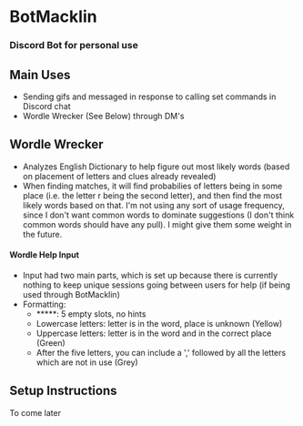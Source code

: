 # BotMacklin
### Discord Bot for personal use 

## Main Uses 
* Sending gifs and messaged in response to calling set commands in Discord chat 
* Wordle Wrecker (See Below) through DM's

## Wordle Wrecker 
* Analyzes English Dictionary to help figure out most likely words (based on placement of letters and clues already revealed)
* When finding matches, it will find probabilies of letters being in some place (i.e. the letter r being the second letter), and then find the most likely words based on that. I'm not using any sort of usage frequency, since I don't want common words to dominate suggestions (I don't think common words should have any pull). I might give them some weight in the future.

#### Wordle Help Input 
* Input had two main parts, which is set up because there is currently nothing to keep unique sessions going between users for help (if being used through BotMacklin) 
* Formatting: 
    - *****: 5 empty slots, no hints 
    - Lowercase letters: letter is in the word, place is unknown (Yellow)
    - Uppercase letters: letter is in the word and in the correct place (Green)
    - After the five letters, you can include a ',' followed by all the letters which are not in use (Grey) 

## Setup Instructions 
To come later 
